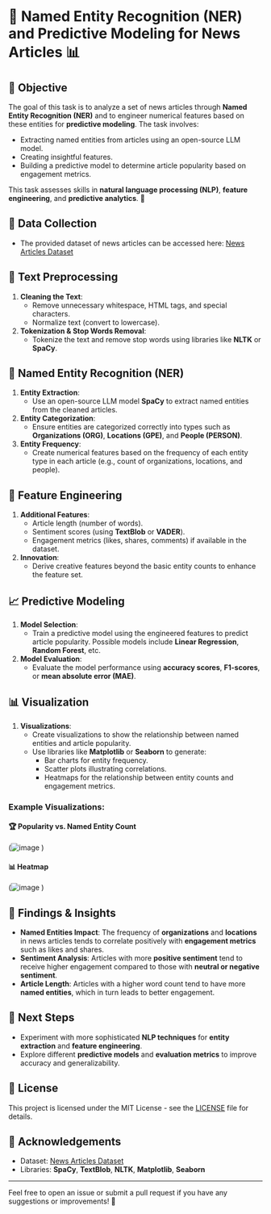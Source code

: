 # 📰 Named Entity Recognition (NER) and Predictive Modeling for News Articles 📊

## 🎯 Objective
The goal of this task is to analyze a set of news articles through **Named Entity Recognition (NER)** and to engineer numerical features based on these entities for **predictive modeling**. The task involves:
- Extracting named entities from articles using an open-source LLM model.
- Creating insightful features.
- Building a predictive model to determine article popularity based on engagement metrics.

This task assesses skills in **natural language processing (NLP)**, **feature engineering**, and **predictive analytics**. 🧠

## 📂 Data Collection
- The provided dataset of news articles can be accessed here: [News Articles Dataset](https://www.kaggle.com/datasets/sbhatti/news-articles-corpus)

## 🧹 Text Preprocessing
1. **Cleaning the Text**:
   - Remove unnecessary whitespace, HTML tags, and special characters.
   - Normalize text (convert to lowercase).
2. **Tokenization & Stop Words Removal**:
   - Tokenize the text and remove stop words using libraries like **NLTK** or **SpaCy**.

## 🤖 Named Entity Recognition (NER)
1. **Entity Extraction**:
   - Use an open-source LLM model **SpaCy** to extract named entities from the cleaned articles.
2. **Entity Categorization**:
   - Ensure entities are categorized correctly into types such as **Organizations (ORG)**, **Locations (GPE)**, and **People (PERSON)**.
3. **Entity Frequency**:
   - Create numerical features based on the frequency of each entity type in each article (e.g., count of organizations, locations, and people).

## 🔧 Feature Engineering
1. **Additional Features**:
   - Article length (number of words).
   - Sentiment scores (using **TextBlob** or **VADER**).
   - Engagement metrics (likes, shares, comments) if available in the dataset.
2. **Innovation**:
   - Derive creative features beyond the basic entity counts to enhance the feature set.

## 📈 Predictive Modeling
1. **Model Selection**:
   - Train a predictive model using the engineered features to predict article popularity. Possible models include **Linear Regression**, **Random Forest**, etc.
2. **Model Evaluation**:
   - Evaluate the model performance using **accuracy scores**, **F1-scores**, or **mean absolute error (MAE)**.

## 📊 Visualization
1. **Visualizations**:
   - Create visualizations to show the relationship between named entities and article popularity.
   - Use libraries like **Matplotlib** or **Seaborn** to generate:
     - Bar charts for entity frequency.
     - Scatter plots illustrating correlations.
     - Heatmaps for the relationship between entity counts and engagement metrics.

### Example Visualizations:

#### 🏆 Popularity vs. Named Entity Count

(![image](https://github.com/user-attachments/assets/03feb778-fb00-4b24-aac0-e43f12ed1e40)
)

#### 📊 Heatmap

(![image](https://github.com/user-attachments/assets/7c7e4fc4-39b6-47db-a995-4fe27b453e58)
)

## 📝 Findings & Insights
- **Named Entities Impact**: The frequency of **organizations** and **locations** in news articles tends to correlate positively with **engagement metrics** such as likes and shares.
- **Sentiment Analysis**: Articles with more **positive sentiment** tend to receive higher engagement compared to those with **neutral or negative sentiment**.
- **Article Length**: Articles with a higher word count tend to have more **named entities**, which in turn leads to better engagement.

## 🚀 Next Steps
- Experiment with more sophisticated **NLP techniques** for **entity extraction** and **feature engineering**.
- Explore different **predictive models** and **evaluation metrics** to improve accuracy and generalizability.

## 📅 License
This project is licensed under the MIT License - see the [LICENSE](LICENSE) file for details.

## 📢 Acknowledgements
- Dataset: [News Articles Dataset](https://www.kaggle.com/datasets/sbhatti/news-articles-corpus)
- Libraries: **SpaCy**, **TextBlob**, **NLTK**, **Matplotlib**, **Seaborn**

---

Feel free to open an issue or submit a pull request if you have any suggestions or improvements! 💬

